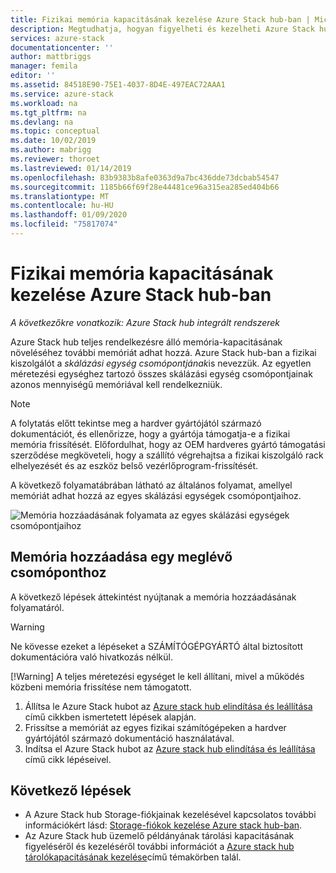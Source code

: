 ```yaml
---
title: Fizikai memória kapacitásának kezelése Azure Stack hub-ban | Microsoft Docs
description: Megtudhatja, hogyan figyelheti és kezelheti Azure Stack hub fizikai memóriáját és kapacitását.
services: azure-stack
documentationcenter: ''
author: mattbriggs
manager: femila
editor: ''
ms.assetid: 84518E90-75E1-4037-8D4E-497EAC72AAA1
ms.service: azure-stack
ms.workload: na
ms.tgt_pltfrm: na
ms.devlang: na
ms.topic: conceptual
ms.date: 10/02/2019
ms.author: mabrigg
ms.reviewer: thoroet
ms.lastreviewed: 01/14/2019
ms.openlocfilehash: 83b9383b8afe0363d9a7bc436dde73dcbab54547
ms.sourcegitcommit: 1185b66f69f28e44481ce96a315ea285ed404b66
ms.translationtype: MT
ms.contentlocale: hu-HU
ms.lasthandoff: 01/09/2020
ms.locfileid: "75817074"
---
```

# <a name="manage-physical-memory-capacity-in-azure-stack-hub"></a>Fizikai memória kapacitásának kezelése Azure Stack hub-ban

*A következőkre vonatkozik: Azure Stack hub integrált rendszerek*

Azure Stack hub teljes rendelkezésre álló memória-kapacitásának növeléséhez további memóriát adhat hozzá. Azure Stack hub-ban a fizikai kiszolgálót a *skálázási egység csomópontjának*is nevezzük. Az egyetlen méretezési egységhez tartozó összes skálázási egység csomópontjainak azonos mennyiségű memóriával kell rendelkezniük.

> [!note]  
> A folytatás előtt tekintse meg a hardver gyártójától származó dokumentációt, és ellenőrizze, hogy a gyártója támogatja-e a fizikai memória frissítését. Előfordulhat, hogy az OEM hardveres gyártó támogatási szerződése megköveteli, hogy a szállító végrehajtsa a fizikai kiszolgáló rack elhelyezését és az eszköz belső vezérlőprogram-frissítését.

A következő folyamatábrában látható az általános folyamat, amellyel memóriát adhat hozzá az egyes skálázási egységek csomópontjaihoz.

![Memória hozzáadásának folyamata az egyes skálázási egységek csomópontjaihoz](media/azure-stack-manage-storage-physical-capacity/process-to-add-memory-to-scale-unit.png)

## <a name="add-memory-to-an-existing-node"></a>Memória hozzáadása egy meglévő csomóponthoz
A következő lépések áttekintést nyújtanak a memória hozzáadásának folyamatáról.

> [!Warning]
> Ne kövesse ezeket a lépéseket a SZÁMÍTÓGÉPGYÁRTÓ által biztosított dokumentációra való hivatkozás nélkül.
> 
> [!Warning]
> A teljes méretezési egységet le kell állítani, mivel a működés közbeni memória frissítése nem támogatott.

1. Állítsa le Azure Stack hubot az [Azure stack hub elindítása és leállítása](azure-stack-start-and-stop.md) című cikkben ismertetett lépések alapján.
2. Frissítse a memóriát az egyes fizikai számítógépeken a hardver gyártójától származó dokumentáció használatával.
3. Indítsa el Azure Stack hubot az [Azure stack hub elindítása és leállítása](azure-stack-start-and-stop.md) című cikk lépéseivel.

## <a name="next-steps"></a>Következő lépések

 - A Azure Stack hub Storage-fiókjainak kezelésével kapcsolatos további információkért lásd: [Storage-fiókok kezelése Azure stack hub-ban](azure-stack-manage-storage-accounts.md).
 - Az Azure Stack hub üzemelő példányának tárolási kapacitásának figyeléséről és kezeléséről további információt a [Azure stack hub tárolókapacitásának kezelése](azure-stack-manage-storage-shares.md)című témakörben talál.
